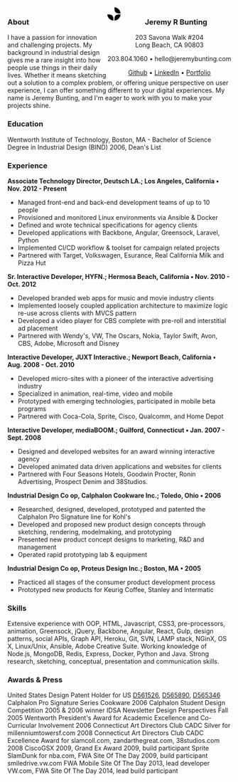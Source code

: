 <style media="screen">
	.container {
		text-align: center
	}
  img {
      float: left;
      height: 30px;
      width: 30px;
	  display: inline-block;
  }
  .address {
      float: right;
  }
</style>
<div class="container">
    <div class="logo.svg"></div>
    <div class="address">
      <img src="logo.svg" alt="" />
      <h3>Jeremy R Bunting</h3>
      <p>203 Savona Walk #204<br> Long Beach, CA 90803</p>
      <p>203.804.1060 &bull; hello@jeremybunting.com</p>
      <a href="http://github.com/qbunt">Github</a> &bull; <a href="https://www.linkedin.com/in/jeremybunting">LinkedIn</a> &bull; <a href="http://work.jeremybunting.com">Portfolio</a>
    </div>
</div>

### About
I have a passion for innovation and challenging projects.  My background in industrial design gives me a rare insight into how people use things in their daily lives.  Whether it means sketching out a solution to a complex problem, or offering unique perspective on user experience, I can offer something different to your digital experiences. My name is Jeremy Bunting, and I'm eager to work with you to make your projects shine.

### Education
Wentworth Institute of Technology, Boston, MA - Bachelor of Science Degree in Industrial Design (BIND) 2006, Dean's List

### Experience
**Associate Technology Director, Deutsch LA.; Los Angeles, California &bull; Nov. 2012 - Present**
* Managed front-end and back-end development teams of up to 10 people
* Provisioned and monitored Linux environments via Ansible & Docker
* Defined and wrote technical specifications for agency clients
* Developed applications with Backbone, Angular, Greensock, Laravel, Python
* Implemented CI/CD workflow & toolset for campaign related projects
* Partnered with Target, Volkswagen, Esurance, Real California Milk and Pizza Hut

**Sr. Interactive Developer, HYFN.; Hermosa Beach, California &bull; Nov. 2010 - Oct. 2012**
* Developed branded web apps for music and movie industry clients
* Implemented loosely coupled application architecture to maximize logic re-use across clients with MVCS pattern
* Developed a video player for CBS complete with pre-roll and interstitial ad placement
* Partnered with Wendy's, VW, The Oscars, Nokia, Taylor Swift, Avon, CBS, Adobe, Microsoft and Disney

**Interactive Developer, JUXT Interactive.; Newport Beach, California &bull; Aug. 2008 - Oct. 2010**
* Developed micro-sites with a pioneer of the interactive advertising industry
* Specialized in animation, real-time, video and mobile
* Prototyped with emerging technologies, participated in mobile beta programs
* Partnered with Coca-Cola, Sprite, Cisco, Qualcomm, and Home Depot

**Interactive Developer, mediaBOOM.; Guilford, Connecticut &bull; Jan. 2007 - Sept. 2008**
* Designed and developed websites for an award winning interactive agency
* Developed animated data driven applications and websites for clients
* Partnered with Four Seasons Hotels, Goodwin Procter, Ronin Advertising, Prospect Denim and 38Studios.

**Industrial Design Co op, Calphalon Cookware Inc.; Toledo, Ohio &bull; 2006**
* Researched, designed, developed, prototyped and patented the Calphalon Pro Signature line for Kohl's
* Developed and proposed new product design concepts through sketching, rendering, modelmaking, and prototyping
* Presented new product concept designs to marketing, R&D and management
* Operated rapid prototyping lab & equipment

**Industrial Design Co op, Proteus Design Inc.; Boston, MA &bull; 2005**
* Practiced all stages of the consumer product development process
* Prototyped new products for Keurig Coffee, Stanley and Intermatic

### Skills
Extensive experience with OOP, HTML, Javascript, CSS3, pre-processors, animation, Greensock, jQuery, Backbone, Angular, React, Gulp, design patterns, social APIs, Graph API, Heroku, Git, SVN, LAMP stack, NGinX, OS X, Linux/Unix, Ansible, Adobe Creative Suite. Working knowledge of Node.js, MongoDB, Redis, Express, Docker, Python and Java. Strong research, sketching, conceptual, presentation and communication skills.

### Awards & Press
United States Design Patent Holder for US [D561526](https://www.google.co.ve/patents/USD561526), [D565890](https://www.google.co.ve/patents/USD565890), [D565346](https://www.google.co.ve/patents/USD565346) Calphalon Pro Signature Series Cookware 2006
Calphalon Student Design Competition 2005 & 2006 winner
IDSA Newsletter Design Perspectives Fall 2005
Wentworth President's Award for Academic Excellence and Co-Curricular Involvement 2006
Connecticut Art Directors Club CADC Silver for millenniumtowersf.com 2008
Connecticut Art Directors Club CADC Excellence Award for slamcoll.com, zandarthegreat.com, 38studios.com 2008
CiscoGSX 2009, Grand Ex Award 2009, build participant
Sprite SlamDunk for nba.com, FWA Site Of The Day 2009, build participant
smiledrive.vw.com FWA Mobile Site Of The Day 2013, lead developer
VW.com, FWA Site Of The Day 2014, lead build participant
